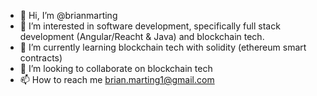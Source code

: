 - 👋 Hi, I’m @brianmarting
- 👀 I’m interested in software development, specifically full stack development (Angular/Reacht & Java) and blockchain tech.
- 🌱 I’m currently learning blockchain tech with solidity (ethereum smart contracts)
- 💞️ I’m looking to collaborate on blockchain tech
- 📫 How to reach me brian.marting1@gmail.com

<!---
brianmarting/brianmarting is a ✨ special ✨ repository because its `README.md` (this file) appears on your GitHub profile.
You can click the Preview link to take a look at your changes.
--->
